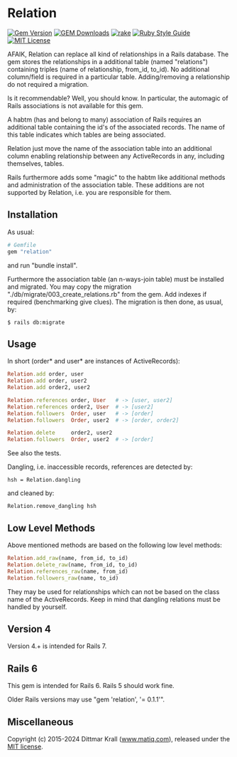 # Relation
[![Gem Version](https://badge.fury.io/rb/relation.svg)](http://badge.fury.io/rb/relation)
[![GEM Downloads](https://img.shields.io/gem/dt/relation?color=168AFE&logo=ruby&logoColor=FE1616)](https://rubygems.org/gems/relation)
[![rake](https://github.com/matique/relation/actions/workflows/rake.yml/badge.svg)](https://github.com/matique/relation/actions/workflows/rake.yml)
[![Ruby Style Guide](https://img.shields.io/badge/code_style-standard-brightgreen.svg)](https://github.com/standardrb/standard)
[![MIT License](https://img.shields.io/badge/license-MIT-blue.svg)](http://choosealicense.com/licenses/mit/)

AFAIK, Relation can replace all kind of relationships in a Rails database.
The gem stores the relationships in a additional table (named
"relations") containing
triples (name of relationship, from_id, to_id).
No additional column/field is required in a particular table.
Adding/removing a relationship do not required a migration.

Is it recommendable? Well, you should know.
In particular, the automagic of Rails associations is not available
for this gem.

A habtm (has and belong to many) association of Rails requires an
additional table containing the id's of the associated records.
The name of this table indicates which tables are being associated.

Relation just move the name of the association table into an additional
column enabling relationship between any ActiveRecords in any,
including themselves, tables.

Rails furthermore adds some "magic" to the habtm like additional methods
and administration of the association table.
These additions are not supported by Relation,
i.e. you are responsible for them.

## Installation

As usual:
``` ruby
# Gemfile
gem "relation"
```
and run "bundle install".

Furthermore the association table (an n-ways-join table) must be
installed and migrated.
You may copy the migration "./db/migrate/003_create_relations.rb"
from the gem.
Add indexes if required (benchmarking give clues).
The migration is then done, as usual, by:

    $ rails db:migrate

## Usage

In short (order* and user* are instances of ActiveRecords):

``` ruby
Relation.add order, user
Relation.add order, user2
Relation.add order2, user2

Relation.references order, User   # -> [user, user2]
Relation.references order2, User  # -> [user2]
Relation.followers  Order, user   # -> [order]
Relation.followers  Order, user2  # -> [order, order2]

Relation.delete     order2, user2
Relation.followers  Order, user2  # -> [order]
```

See also the tests.

Dangling, i.e. inaccessible records, references are detected by:

    hsh = Relation.dangling

and cleaned by:

    Relation.remove_dangling hsh

## Low Level Methods

Above mentioned methods are based on the following low level methods:

``` ruby
Relation.add_raw(name, from_id, to_id)
Relation.delete_raw(name, from_id, to_id)
Relation.references_raw(name, from_id)
Relation.followers_raw(name, to_id)
```

They may be used for relationships which can not be based on the
class name of the ActiveRecords.
Keep in mind that dangling relations must be handled by yourself.

## Version 4

Version 4.+ is intended for Rails 7.

## Rails 6

This gem is intended for Rails 6.
Rails 5 should work fine.

Older Rails versions may use "gem 'relation', '= 0.1.1'".

## Miscellaneous

Copyright (c) 2015-2024 Dittmar Krall (www.matiq.com),
released under the [MIT license](https://opensource.org/licenses/MIT).
